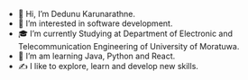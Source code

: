 - 👋 Hi, I’m Dedunu Karunarathne.
- 👀 I’m interested in software development.
- 🎓 I’m currently Studying at Department of Electronic and Telecommunication Engineering of University of Moratuwa.
- 🌱 I’m am learning Java, Python and React.
- ✍️ I like to explore, learn and develop new skills.


<!---
DedunuKarunarathne/DedunuKarunarathne is a ✨ special ✨ repository because its `README.md` (this file) appears on your GitHub profile.
You can click the Preview link to take a look at your changes.
--->
